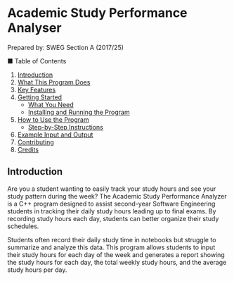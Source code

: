 # Academic Study Performance Analyser 
Prepared by: SWEG Section A (2017/25)

■ Table of Contents

1. [Introduction](#introduction)
2. [What This Program Does](#what-this-program-does)
3. [Key Features](#key-features)
4. [Getting Started](#getting-started)
   - [What You Need](#what-you-need)
   - [Installing and Running the Program](#installing-and-running-the-program)
5. [How to Use the Program](#how-to-use-the-program)
   - [Step-by-Step Instructions](#step-by-step-instructions)
6. [Example Input and Output](#example-input-and-output)
7. [Contributing](#contributing)
8. [Credits](#credits)

## Introduction

Are you a student wanting to easily track your study hours and see your study pattern during the week? The Academic Study Performance Analyzer is a C++ program designed to assist second-year Software Engineering students in tracking their daily study hours leading up to final exams. By recording study hours each day, students can better organize their study schedules.

Students often record their daily study time in notebooks but struggle to summarize and analyze this data. This program allows students to input their study hours for each day of the week and generates a report showing the study hours for each day, the total weekly study hours, and the average study hours per day.

